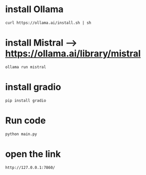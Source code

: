 
# install Ollama
```
curl https://ollama.ai/install.sh | sh
```
# install Mistral --> https://ollama.ai/library/mistral
```
ollama run mistral
```
# install gradio 

```
pip install gradio
```
# Run code 
```
python main.py
```

# open the link 
```
http://127.0.0.1:7860/
```
